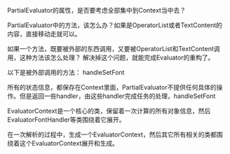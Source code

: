 PartialEvaluator的属性，是否要考虑全部集中到Context当中去？

PartialEvaluator中的方法，该怎么办？如果是OperatorList或者TextContent的内容，直接移动走就可以。

如果一个方法，既要被外部的东西调用，又要被OperatorList和TextContent调用，这种方法该怎么处理？
解决掉这个问题，就能完成Evaluator的重构了。

以下是被外部调用的方法：
handleSetFont

所有的状态信息，都保存在Context里面，PartialEvaluator不提供任何具体的操作。但是返回一些handler，由这些handler完成任务的处理，handleSetFont

EvaluatorContext是一个核心的类，保留着一次计算的所有对象信息，然后EvaluatorFontHandler等类围绕着它展开。

在一次解析的过程中，生成一个EvaluatorContext，然后其它所有相关的类都围绕着这个EvaluatorContext展开和生成。
